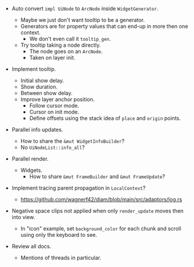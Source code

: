 * Auto convert `impl UiNode` to `ArcNode` inside `WidgetGenerator`.
    - Maybe we just don't want tooltip to be a generator.
    - Generators are for property values that can end-up in more then one context.
        - We don't even call it `tooltip_gen`.
    - Try tooltip taking a node directly.
        - The node goes on an `ArcNode`.
        - Taken on layer init.

* Implement tooltip.
    - Initial show delay.
    - Show duration.
    - Between show delay.
    - Improve layer anchor position.
        - Follow cursor mode.
        - Cursor on init mode.
        - Define offsets using the stack idea of `place` and `origin` points.

* Parallel info updates.
    - How to share the `&mut WidgetInfoBuilder`?
    - No `UiNodeList::info_all`?

* Parallel render.
    - Widgets.
        - How to share `&mut FrameBuilder` and `&mut FrameUpdate`?

* Implement tracing parent propagation in `LocalContext`?
    - https://github.com/wagnerf42/diam/blob/main/src/adaptors/log.rs

* Negative space clips not applied when only `render_update` moves then into view.
    - In "icon" example, set `background_color` for each chunk and scroll using only the keyboard to see.

* Review all docs.
    - Mentions of threads in particular.